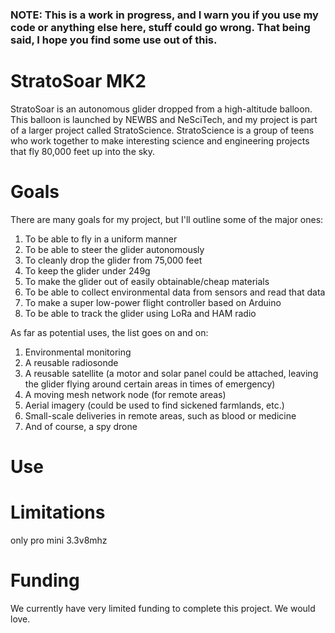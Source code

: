 ### NOTE: This is a work in progress, and I warn you if you use my code or anything else here, stuff could go wrong. That being said, I hope you find some use out of this.

# StratoSoar MK2
StratoSoar is an autonomous glider dropped from a high-altitude balloon. This balloon is launched by NEWBS and NeSciTech, and my project is part of a larger project called StratoScience. StratoScience is a group of teens who work together to make interesting science and engineering projects that fly 80,000 feet up into the sky. 

# Goals
There are many goals for my project, but I'll outline some of the major ones:
1. To be able to fly in a uniform manner
2. To be able to steer the glider autonomously
3. To cleanly drop the glider from 75,000 feet
4. To keep the glider under 249g
5. To make the glider out of easily obtainable/cheap materials
6. To be able to collect environmental data from sensors and read that data
7. To make a super low-power flight controller based on Arduino
8. To be able to track the glider using LoRa and HAM radio

As far as potential uses, the list goes on and on:
1. Environmental monitoring
2. A reusable radiosonde
3. A reusable satellite (a motor and solar panel could be attached, leaving the glider flying around certain areas in times of emergency)
4. A moving mesh network node (for remote areas)
5. Aerial imagery (could be used to find sickened farmlands, etc.)
6. Small-scale deliveries in remote areas, such as blood or medicine
7. And of course, a spy drone

# Use

# Limitations
only pro mini 3.3v8mhz

# Funding
We currently have very limited funding to complete this project. We would love. 
